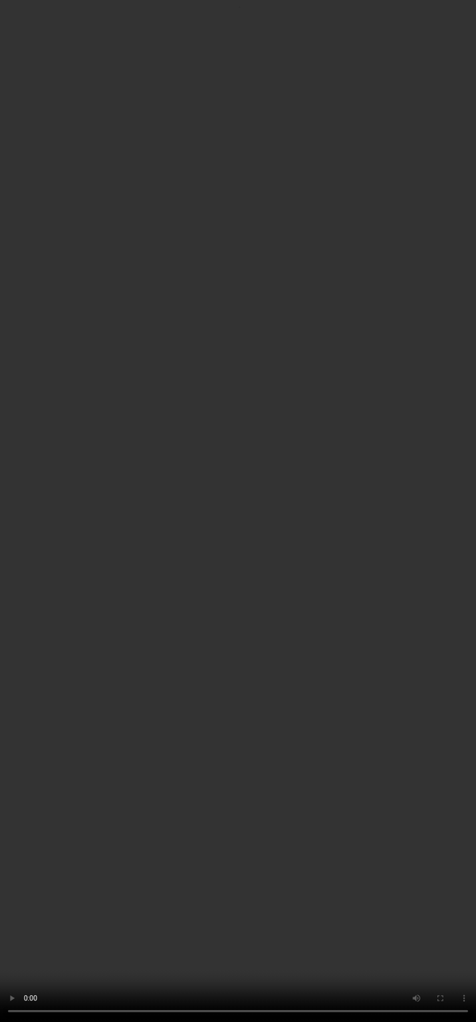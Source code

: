 # Getting Better Responses from LLMs with Prompting Techniques

<video src="${PRIVATE_PROMPTING_101_VIDEO_3}" frameborder="0" allowfullscreen style="position: absolute; top: 0; left: 0; width: 100%; height: 100%; border: none; object-fit: cover;" controls="" controlslist="nodownload nofullscreen" style="width: 100%" />

Think of prompting as giving instructions. If one way doesn’t work, you try another—just like explaining directions to a friend using landmarks or a map. Language models work similarly. Different tasks need different prompting techniques to get the best results.

Sometimes, showing examples helps (**Few Shot method**). For more complex reasoning, breaking down tasks step-by-step (**Chain of Thought method**) or exploring multiple possibilities works better (**Tree of Thought method**).

In the next few sections we’ll look at the three methods mentioned here. Learning these techniques is like adding tools to your problem-solving toolbox.

<img height="300" width="800" src="${PRIVATE_PROMPTING_101_8}" />

## Few-Shot Prompting

Imagine learning a new card game. If someone explains the rules with just a few example rounds, you quickly pick up the gameplay and can play on your own.

This is how **Few-Shot Prompting** works for language models. You show the model a few examples, and it learns the pattern to respond correctly.

**Why Few-Shot Prompting Works:**

* **Clear Guidance:** Learning from examples reduces ambiguity and sets clear expectations.
* **Better Answers:** With a few examples, the model understands the task and produces more accurate responses.

#### <span style="color:#364BC9">✅ Steps to Few-Shot Prompting</span>

1. Provide sample Q\&A with correct answers to set a pattern.
2. After seeing a few examples, the model applies the pattern to new prompts—even if the exact answer wasn’t shown earlier.

### Example:

:::danger
❌  Classify the following product review:  "The battery life is great, but the camera quality could be better."  as Positive/Neutral/Negative.
:::

<img height="500" width="900" src="${PRIVATE_PROMPTING_101_9}" />

***

## Chain-of-Thought Prompting

Ever solved a puzzle by breaking it into smaller pieces? That’s exactly how **Chain-of-Thought (CoT) prompting** works. Instead of jumping straight to the answer, a CoT prompt explicitly asks the model to think through a problem step-by-step before arriving at a final conclusion. This makes it perfect for tasks involving reasoning, logic, or multi-step calculations.

**Why Use Chain-of-Thought Prompting?**

* **Structured Thinking:** Helps the model logically process information.
* **Better Accuracy:** Reduces errors in complex tasks by considering each detail.
* **Clear Explanations:** Produces more transparent and understandable responses.

#### <span style="color:#364BC9">✅ Steps to Chain-of-Thought Prompting:</span>

1. **Define the problem** – Clearly state the problem for the model.
2. **Instruct the model to think step-by-step** – Use phrases like *"Let’s think step by step"* or *"Break this down"* to guide the model through the reasoning process.
3. **Present the solution** – Once the steps are logically followed, ask the model to provide the final answer

### Example:

:::danger
❌  What is the theme of "Moby Dick"?
:::

<img height="500" width="900" src="${PRIVATE_PROMPTING_101_10}" />

***

## **Tree-of-Thought Prompting**

Imagine brainstorming every possible solution before making a decision. That’s what **\*\*Tree-of-Thought (ToT) prompting\*\*** helps models do. &#x20;

Instead of sticking to one answer, the model generates multiple thought paths, explores different solutions, and backtracks when needed to find the best response.  With ToT prompting, models become strategic thinkers, exploring creative and logical solutions like a master problem-solver!  &#x20;

**Why Use Tree-of-Thought Prompting?**

* **Diverse Solutions** – Models are trained to explore many possibilities, not just one.&#x20;
* **Reduced Errors** – Backtracking allows fixing mistakes along the way. &#x20;
* **Complex Problem Solving** – Ideal for deep reasoning and multi-step decision-making tasks.

#### <span style="color:#364BC9">✅  Steps to Tree-of-Thought Prompting:</span>

1. **Thought Decomposition** – Break the task into smaller parts. &#x20;
2. **Thought Generation** – Encourage multiple ideas at each step. &#x20;
3. **State Evaluation**– Ask the model to evaluate and refine its choices. &#x20;

### Example:

:::danger
❌  What are some ways to increase website traffic?
:::

<img height="500" width="900" src="${PRIVATE_PROMPTING_101_11}" />